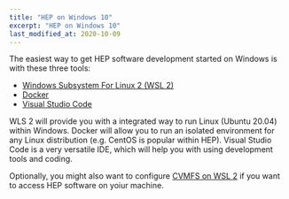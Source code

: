 ```yaml
---
title: "HEP on Windows 10"
excerpt: "HEP on Windows 10"
last_modified_at: 2020-10-09
---
```


The easiest way to get HEP software development started on Windows is with these three tools:

- [Windows Subsystem For Linux 2 (WSL 2)](wsl)
- [Docker](/windows/docker)
- [Visual Studio Code](/editors-and-ides/vscode)

WLS 2 will provide you with a integrated way to run Linux (Ubuntu 20.04) within Windows.
Docker will allow you to run an isolated environment for any Linux distribution (e.g. CentOS is popular within HEP).
Visual Studio Code is a very versatile IDE, which will help you with using development tools and coding.

Optionally, you might also want to configure [CVMFS on WSL 2](/windows/cvmfs) if you want to access HEP software on yoiur machine.